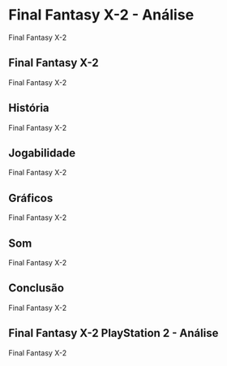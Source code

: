 ---
---

# Final Fantasy X-2 - Análise

Final Fantasy X-2

## Final Fantasy X-2

Final Fantasy X-2

## História

Final Fantasy X-2

## Jogabilidade

Final Fantasy X-2

## Gráficos

Final Fantasy X-2

## Som

Final Fantasy X-2

## Conclusão

Final Fantasy X-2

## Final Fantasy X-2 PlayStation 2 - Análise

Final Fantasy X-2
